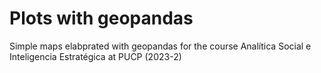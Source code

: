 # Plots with geopandas
Simple maps elabprated with geopandas for the course Analítica Social e Inteligencia Estratégica at PUCP (2023-2)
